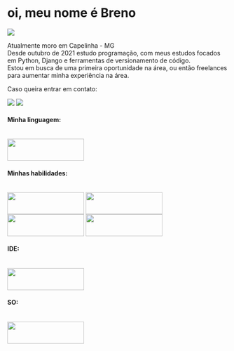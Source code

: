 # oi, meu nome é Breno

![](https://estruyf-github.azurewebsites.net/api/VisitorHit?user=breeeno&repo=victoraugusto6&countColorcountColor&countColor=%237B1E7A)


Atualmente moro em Capelinha - MG
<br>
Desde outubro de 2021 estudo programação, com meus estudos focados em Python, Django e ferramentas de versionamento de código.
<br>
Estou em busca de uma primeira oportunidade na área, ou então freelances para aumentar minha experiência na área.


Caso queira entrar em contato: <div>
<a href = "mailto:breno.eustaq@gmail.com"><img src="https://img.shields.io/badge/-Gmail-%23333?style=for-the-badge&logo=gmail&logoColor=white" target="_blank"></a>
<a href="www.linkedin.com/in/breno-eustáquio" target="_blank"><img src="https://img.shields.io/badge/-LinkedIn-%230077B5?style=for-the-badge&logo=linkedin&logoColor=white" target="_blank"></a> 


#### Minha linguagem:
<div style="display: inline_block"><br>
    <img align="center" height="50" width="175" src="https://img.shields.io/badge/Python-14354C?style=for-the-badge&logo=python&logoColor=white">
  
#### Minhas habilidades:
<div style="display: inline_block"><br>
    <img align="center" height="50" width="175" src="https://img.shields.io/badge/Heroku-430098?style=for-the-badge&logo=heroku&logoColor=white">
    <img align="center" height="50" width="175" src="https://img.shields.io/badge/Django-092E20?style=for-the-badge&logo=django&logoColor=white">
    <img align="center" height="50" width="175" src="https://img.shields.io/badge/GitHub-100000?style=for-the-badge&logo=github&logoColor=white">
    <img align="center" height="50" width="175" src="https://img.shields.io/badge/GitHub%20Actions%20-05122A?style=flat&logo=github-actions&logoColor=white">
 
  
#### IDE:
  <div style="display: inline_block"><br>  
    <img align="center" height="50" width="175" src="https://img.shields.io/badge/PyCharm-000000.svg?&style=for-the-badge&logo=PyCharm&logoColor=white">
    
#### SO: 
   <div style="display: inline_block"><br>  
     <img align="center" height="50" width="175" src="https://img.shields.io/badge/Windows-0078D6?style=for-the-badge&logo=windows&logoColor=white">
     

